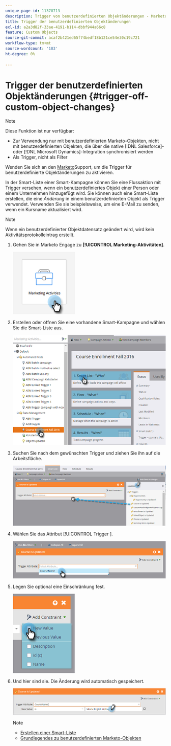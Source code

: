 ```yaml
---
unique-page-id: 11378713
description: Trigger von benutzerdefinierten Objektänderungen - Marketo-Dokumente - Produktdokumentation
title: Trigger der benutzerdefinierten Objektänderungen
exl-id: a2a3d82f-33ae-4191-b114-dbbf944a66c8
feature: Custom Objects
source-git-commit: acaf2b421ed65f74bedf18b121ce54e30c19c721
workflow-type: tm+mt
source-wordcount: '183'
ht-degree: 0%

---
```


# Trigger der benutzerdefinierten Objektänderungen {#trigger-off-custom-object-changes}

>[!NOTE]
>
>Diese Funktion ist nur verfügbar:
>
>* Zur Verwendung nur mit benutzerdefinierten Marketo-Objekten, nicht mit benutzerdefinierten Objekten, die über die native [!DNL Salesforce]- oder [!DNL Microsoft Dynamics]-Integration synchronisiert werden
>* Als Trigger, nicht als Filter
>
>Wenden Sie sich an den [Marketo](https://nation.marketo.com/t5/Support/ct-p/Support)Support, um die Trigger für benutzerdefinierte Objektänderungen zu aktivieren.

In der Smart-Liste einer Smart-Kampagne können Sie eine Flussaktion mit Trigger versehen, wenn ein benutzerdefiniertes Objekt einer Person oder einem Unternehmen hinzugefügt wird. Sie können auch eine Smart-Liste erstellen, die eine _Änderung_ in einem benutzerdefinierten Objekt als Trigger verwendet. Verwenden Sie sie beispielsweise, um eine E-Mail zu senden, wenn ein Kursname aktualisiert wird.

>[!NOTE]
>
>Wenn ein benutzerdefinierter Objektdatensatz geändert wird, wird kein Aktivitätsprotokolleintrag erstellt.

1. Gehen Sie in Marketo Engage zu **[!UICONTROL Marketing-Aktivitäten]**.

   ![](assets/trigger-off-custom-object-changes-1.png)

1. Erstellen oder öffnen Sie eine vorhandene Smart-Kampagne und wählen Sie die Smart-Liste aus.

   ![](assets/trigger-off-custom-object-changes-2.png)

1. Suchen Sie nach dem gewünschten Trigger und ziehen Sie ihn auf die Arbeitsfläche.

   ![](assets/trigger-off-custom-object-changes-3.png)

1. Wählen Sie das Attribut [!UICONTROL Trigger ].

   ![](assets/trigger-off-custom-object-changes-4.png)

1. Legen Sie optional eine Einschränkung fest.

   ![](assets/trigger-off-custom-object-changes-5.png)

1. Und hier sind sie. Die Änderung wird automatisch gespeichert.

   ![](assets/trigger-off-custom-object-changes-6.png)

   >[!NOTE]
   >
   >* [Erstellen einer Smart-Liste](/help/marketo/product-docs/core-marketo-concepts/smart-lists-and-static-lists/creating-a-smart-list/create-a-smart-list.md)
   >* [Grundlegendes zu benutzerdefinierten Marketo-Objekten](/help/marketo/product-docs/administration/marketo-custom-objects/understanding-marketo-custom-objects.md)
